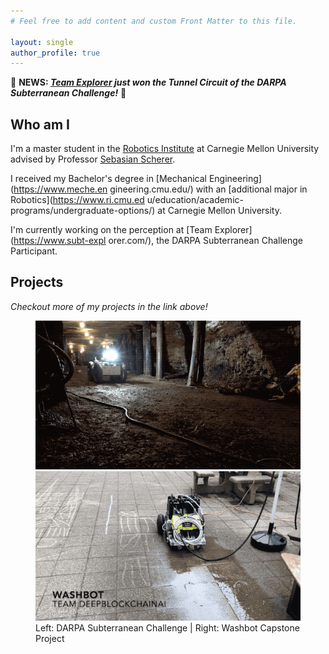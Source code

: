 ```yaml
---
# Feel free to add content and custom Front Matter to this file.

layout: single
author_profile: true
---
```

:star2: **NEWS: _[Team Explorer](https://www.subt-explorer.com/) just won the 
Tunnel Circuit of the DARPA Subterranean Challenge!_** :star2:

## Who am I
I'm a master student in the [Robotics Institute](https://www.ri.cmu.edu/) 
at Carnegie Mellon University advised by Professor 
[Sebasian Scherer](https://www.ri.cmu.edu/ri-faculty/sebastian-scherer/). 

I received my Bachelor's degree in [Mechanical Engineering](https://www.meche.en
gineering.cmu.edu/) with an [additional major in Robotics](https://www.ri.cmu.ed
u/education/academic-programs/undergraduate-options/) at Carnegie Mellon 
University.

I'm currently working on the perception at [Team Explorer](https://www.subt-expl
orer.com/), the DARPA Subterranean Challenge Participant. 

## Projects
_Checkout more of my projects in the link above!_
<figure class="half">
	<img src="/assets/images/index_images/subT.gif">
	<img src="/assets/images/index_images/washbot_demo.gif">
	<figcaption>Left: DARPA Subterranean Challenge | Right: Washbot Capstone 
                Project</figcaption>
</figure>
